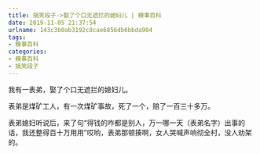 ```yaml
---
title: 搞笑段子->娶了个口无遮拦的媳妇儿 | 糗事百科
date: 2019-11-05 21:37:54
urlname: 143c3b0ab3192c8cae6856db6bbda904
tags: 
- 糗事百科
categories:
- 糗事百科
- 搞笑段子
---
```

我有一表弟，娶了个口无遮拦的媳妇儿。

表弟是煤矿工人，有一次煤矿事故，死了一个，赔了一百三十多万。

表弟媳妇听说后，来了句“得钱的咋都是别人，万一哪一天（表弟名字）出事的话，我还整得百十万用用”哎哟，表弟那顿揍啊，女人哭喊声响彻全村，没人劝架的。


